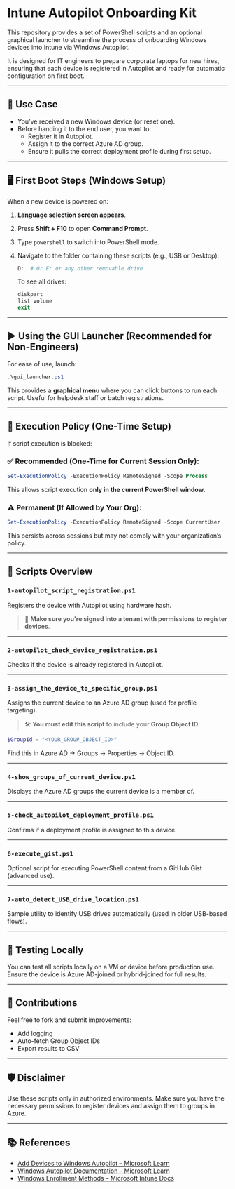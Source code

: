 # Intune Autopilot Onboarding Kit

This repository provides a set of PowerShell scripts and an optional graphical launcher to streamline the process of onboarding Windows devices into Intune via Windows Autopilot.

It is designed for IT engineers to prepare corporate laptops for new hires, ensuring that each device is registered in Autopilot and ready for automatic configuration on first boot.

---

## 🧭 Use Case

- You’ve received a new Windows device (or reset one).
- Before handing it to the end user, you want to:
  - Register it in Autopilot.
  - Assign it to the correct Azure AD group.
  - Ensure it pulls the correct deployment profile during first setup.

---

## 🖥️ First Boot Steps (Windows Setup)

When a new device is powered on:

1. **Language selection screen appears**.
2. Press **Shift + F10** to open **Command Prompt**.
3. Type `powershell` to switch into PowerShell mode.
4. Navigate to the folder containing these scripts (e.g., USB or Desktop):
   ```powershell
   D:  # Or E: or any other removable drive
   ```

   To see all drives:
   ```powershell
   diskpart
   list volume
   exit
   ```

---

## ▶️ Using the GUI Launcher (Recommended for Non-Engineers)

For ease of use, launch:

```powershell
.\gui_launcher.ps1
```

This provides a **graphical menu** where you can click buttons to run each script. Useful for helpdesk staff or batch registrations.

---

## 🔐 Execution Policy (One-Time Setup)

If script execution is blocked:

### ✅ Recommended (One-Time for Current Session Only):
```powershell
Set-ExecutionPolicy -ExecutionPolicy RemoteSigned -Scope Process
```

This allows script execution **only in the current PowerShell window**.

### ⚠️ Permanent (If Allowed by Your Org):
```powershell
Set-ExecutionPolicy -ExecutionPolicy RemoteSigned -Scope CurrentUser
```

This persists across sessions but may not comply with your organization’s policy.

---

## 📁 Scripts Overview

### `1-autopilot_script_registration.ps1`
Registers the device with Autopilot using hardware hash.

> 🔧 **Make sure you're signed into a tenant with permissions to register devices**.

---

### `2-autopilot_check_device_registration.ps1`
Checks if the device is already registered in Autopilot.

---

### `3-assign_the_device_to_specific_group.ps1`
Assigns the current device to an Azure AD group (used for profile targeting).

> 🛠️ **You must edit this script** to include your **Group Object ID**:
```powershell
$GroupId = "<YOUR_GROUP_OBJECT_ID>"
```

Find this in Azure AD → Groups → Properties → Object ID.

---

### `4-show_groups_of_current_device.ps1`
Displays the Azure AD groups the current device is a member of.

---

### `5-check_autopilot_deployment_profile.ps1`
Confirms if a deployment profile is assigned to this device.

---

### `6-execute_gist.ps1`
Optional script for executing PowerShell content from a GitHub Gist (advanced use).

---

### `7-auto_detect_USB_drive_location.ps1`
Sample utility to identify USB drives automatically (used in older USB-based flows).

---

## 🧪 Testing Locally

You can test all scripts locally on a VM or device before production use. Ensure the device is Azure AD-joined or hybrid-joined for full results.

---

## 👥 Contributions

Feel free to fork and submit improvements:
- Add logging
- Auto-fetch Group Object IDs
- Export results to CSV

---

## 🛡️ Disclaimer

Use these scripts only in authorized environments. Make sure you have the necessary permissions to register devices and assign them to groups in Azure.

---

## 📚 References

- [Add Devices to Windows Autopilot – Microsoft Learn](https://learn.microsoft.com/en-us/autopilot/add-devices)
- [Windows Autopilot Documentation – Microsoft Learn](https://learn.microsoft.com/en-us/mem/autopilot/)
- [Windows Enrollment Methods – Microsoft Intune Docs](https://learn.microsoft.com/en-us/mem/intune/enrollment/windows-enrollment-methods)

